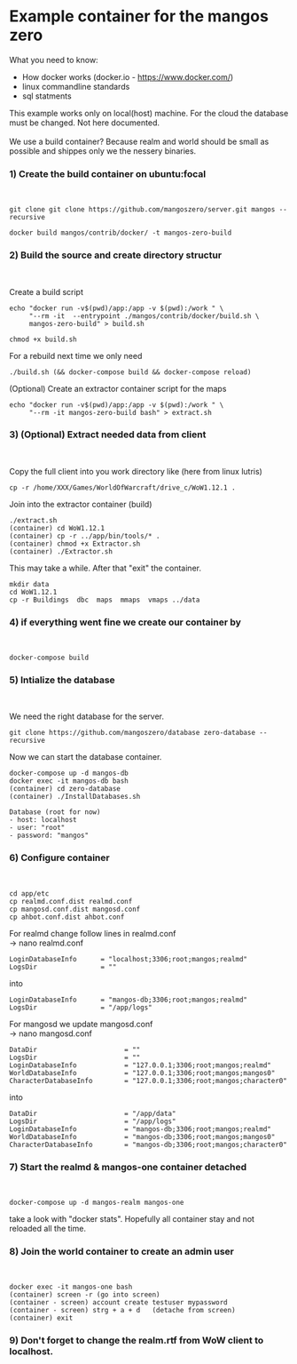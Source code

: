 <h1>Example container for the mangos zero</h1>

What you need to know:

- How docker works (docker.io -  https://www.docker.com/)
- linux commandline standards
- sql statments

This example works only on  local(host) machine. For the cloud the database must be changed.
Not here documented.<br><br>
We use a build container? Because realm and world should be small as possible and shippes only
we the nessery binaries.

<h3>1) Create the build container on ubuntu:focal</h3><br>

   ```
   git clone git clone https://github.com/mangoszero/server.git mangos --recursive 

   docker build mangos/contrib/docker/ -t mangos-zero-build
   ```
<h3>2) Build the source and create directory structur</h3><br>
   
   Create a  build script
   ```
   echo "docker run -v$(pwd)/app:/app -v $(pwd):/work " \
        "--rm -it  --entrypoint ./mangos/contrib/docker/build.sh \
        mangos-zero-build" > build.sh
        
   chmod +x build.sh
   ```
   For a rebuild next time we only need
   ```
   ./build.sh (&& docker-compose build && docker-compose reload)
   ```
   (Optional) Create an extractor container script for the maps
   ```
   echo "docker run -v$(pwd)/app:/app -v $(pwd):/work " \
        "--rm -it mangos-zero-build bash" > extract.sh

   ```
<h3>3) (Optional) Extract needed data from client</h3><br>

   Copy the full client into you work directory like
   (here from linux lutris)
   ```
   cp -r /home/XXX/Games/WorldOfWarcraft/drive_c/WoW1.12.1 .
   ```
   Join into the extractor container (build)
   ```
   ./extract.sh
   (container) cd WoW1.12.1
   (container) cp -r ../app/bin/tools/* .
   (container) chmod +x Extractor.sh
   (container) ./Extractor.sh
   ```
   This may take a while.
   After that "exit" the container.
   ```
   mkdir data
   cd WoW1.12.1
   cp -r Buildings  dbc  maps  mmaps  vmaps ../data
   ```
<h3>4) if everything went fine we create our container by</h3><br>

   ```
   docker-compose build
   ```

<h3>5) Intialize the database</h3><br>

   We need the right database for the server.

   ```
   git clone https://github.com/mangoszero/database zero-database --recursive
   ```
   Now we can start the database container.
   ```
   docker-compose up -d mangos-db
   docker exec -it mangos-db bash
   (container) cd zero-database
   (container) ./InstallDatabases.sh

   Database (root for now)
   - host: localhost
   - user: "root"
   - password: "mangos"
   ```
<h3>6) Configure container</h3><br>

   ```
   cd app/etc
   cp realmd.conf.dist realmd.conf
   cp mangosd.conf.dist mangosd.conf
   cp ahbot.conf.dist ahbot.conf
   ```
   For realmd change follow lines in realmd.conf<br>
   -> nano realmd.conf
   ```
   LoginDatabaseInfo      = "localhost;3306;root;mangos;realmd"
   LogsDir                = ""
   ```
   into
   ```
   LoginDatabaseInfo      = "mangos-db;3306;root;mangos;realmd"
   LogsDir                = "/app/logs"
   ```

   For mangosd we update mangosd.conf<br>
   -> nano mangosd.conf
   ```
   DataDir                      = ""
   LogsDir                      = ""
   LoginDatabaseInfo            = "127.0.0.1;3306;root;mangos;realmd"
   WorldDatabaseInfo            = "127.0.0.1;3306;root;mangos;mangos0"
   CharacterDatabaseInfo        = "127.0.0.1;3306;root;mangos;character0"
   ```
   into
   ```
   DataDir                      = "/app/data"
   LogsDir                      = "/app/logs"
   LoginDatabaseInfo            = "mangos-db;3306;root;mangos;realmd"
   WorldDatabaseInfo            = "mangos-db;3306;root;mangos;mangos0"
   CharacterDatabaseInfo        = "mangos-db;3306;root;mangos;character0"
   ```

<h3>7) Start the realmd & mangos-one container detached</h3><br>

   ```
   docker-compose up -d mangos-realm mangos-one
   ```
   take a look with "docker stats". Hopefully all container stay and not reloaded all the time.

<h3>8) Join the world container to create an admin user</h3><br>

   ```
   docker exec -it mangos-one bash
   (container) screen -r (go into screen)
   (container - screen) account create testuser mypassword
   (container - screen) strg + a + d   (detache from screen)
   (container) exit
   ```

<h3>9) Don't forget to change the realm.rtf from WoW client to localhost.</h3>